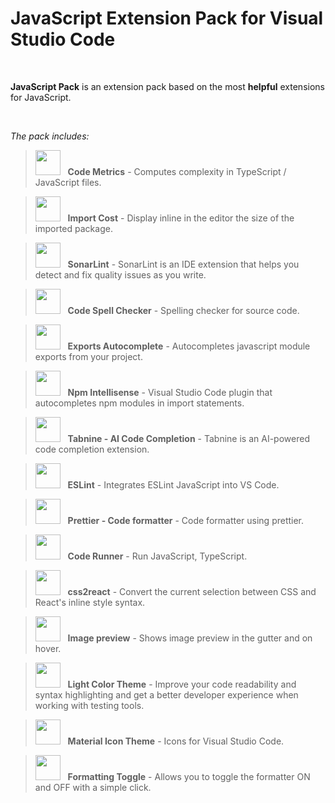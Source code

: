 # JavaScript Extension Pack for Visual Studio Code


<br/>

**JavaScript Pack** is an extension pack based on the most **helpful** extensions for JavaScript.

<br/>

_The pack includes:_

> <img src="https://kisstkondoros.gallerycdn.vsassets.io/extensions/kisstkondoros/vscode-codemetrics/1.24.0/1581861683608/Microsoft.VisualStudio.Services.Icons.Default" width="40" height="40" /> &nbsp; **Code Metrics** - Computes complexity in TypeScript / JavaScript files.

> <img src="https://wix.gallerycdn.vsassets.io/extensions/wix/vscode-import-cost/2.15.0/1612118656126/Microsoft.VisualStudio.Services.Icons.Default" width="40" height="40" /> &nbsp; **Import Cost** - Display inline in the editor the size of the imported package.

> <img src="https://sonarsource.gallerycdn.vsassets.io/extensions/sonarsource/sonarlint-vscode/3.15.1/1677771348769/Microsoft.VisualStudio.Services.Icons.Default" width="40" height="40" /> &nbsp; **SonarLint** - SonarLint is an IDE extension that helps you detect and fix quality issues as you write.

> <img src="https://streetsidesoftware.gallerycdn.vsassets.io/extensions/streetsidesoftware/code-spell-checker/2.18.0/1677483948878/Microsoft.VisualStudio.Services.Icons.Default" width="40" height="40" /> &nbsp; **Code Spell Checker** - Spelling checker for source code.

> <img src="https://capaj.gallerycdn.vsassets.io/extensions/capaj/vscode-exports-autocomplete/0.5.4/1510705860977/Microsoft.VisualStudio.Services.Icons.Default" width="40" height="40" /> &nbsp; **Exports Autocomplete** - Autocompletes javascript module exports from your project.

> <img src="https://christian-kohler.gallerycdn.vsassets.io/extensions/christian-kohler/npm-intellisense/1.3.1/1599817447165/Microsoft.VisualStudio.Services.Icons.Default" width="40" height="40" /> &nbsp; **Npm Intellisense** - Visual Studio Code plugin that autocompletes npm modules in import statements.

> <img src="https://tabnine.gallerycdn.vsassets.io/extensions/tabnine/tabnine-vscode/3.4.15/1626597699576/Microsoft.VisualStudio.Services.Icons.Default" width="40" height="40" /> &nbsp; **Tabnine - AI Code Completion** - Tabnine is an AI-powered code completion extension.

> <img src="https://dbaeumer.gallerycdn.vsassets.io/extensions/dbaeumer/vscode-eslint/2.1.23/1623763213709/Microsoft.VisualStudio.Services.Icons.Default" width="40" height="40" /> &nbsp; **ESLint** - Integrates ESLint JavaScript into VS Code.

> <img src="https://esbenp.gallerycdn.vsassets.io/extensions/esbenp/prettier-vscode/8.0.1/1624380343593/Microsoft.VisualStudio.Services.Icons.Default" width="40" height="40" /> &nbsp; **Prettier - Code formatter** - Code formatter using prettier.

> <img src="https://formulahendry.gallerycdn.vsassets.io/extensions/formulahendry/code-runner/0.11.5/1625846902825/Microsoft.VisualStudio.Services.Icons.Default" width="40" height="40" /> &nbsp; **Code Runner** - Run JavaScript, TypeScript.

> <img src="https://gottfired.gallerycdn.vsassets.io/extensions/gottfired/css2react/1.0.1/1584563508778/Microsoft.VisualStudio.Services.Icons.Default" width="40" height="40" /> &nbsp; **css2react** - Convert the current selection between CSS and React's inline style syntax.

> <img src="https://kisstkondoros.gallerycdn.vsassets.io/extensions/kisstkondoros/vscode-gutter-preview/0.27.1/1615330715157/Microsoft.VisualStudio.Services.Icons.Default" width="40" height="40" /> &nbsp; **Image preview** - Shows image preview in the gutter and on hover.


> <img src="https://olga-f.gallerycdn.vsassets.io/extensions/olga-f/light-color-theme/0.1.5/1623687253446/Microsoft.VisualStudio.Services.Icons.Default" width="40" height="40" /> &nbsp; **Light Color Theme** - Improve your code readability and syntax highlighting and get a better developer experience when working with testing tools.

> <img src="https://pkief.gallerycdn.vsassets.io/extensions/pkief/material-icon-theme/4.8.0/1625388449111/Microsoft.VisualStudio.Services.Icons.Default" width="40" height="40" /> &nbsp; **Material Icon Theme** - Icons for Visual Studio Code.

> <img src="https://tombonnike.gallerycdn.vsassets.io/extensions/tombonnike/vscode-status-bar-format-toggle/2.0.0/1571152475226/Microsoft.VisualStudio.Services.Icons.Default" width="40" height="40" /> &nbsp; **Formatting Toggle** - Allows you to toggle the formatter ON and OFF with a simple click.
